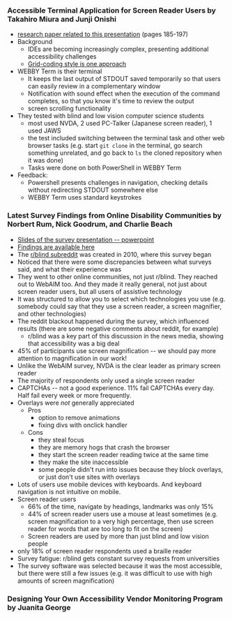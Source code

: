 ### Accessible Terminal Application for Screen Reader Users by Takahiro Miura and Junji Onishi 

* [research paper related to this presentation](https://csun.at/draftvol12) (pages 185-197)
* Background
  * IDEs are becoming increasingly complex, presenting additional accessibility challenges
  * [Grid-coding style is one approach](https://pure.psu.edu/en/publications/grid-coding-an-accessible-efficient-and-structured-coding-paradig)
* WEBBY Term is their terminal
  * It keeps the last output of STDOUT saved temporarily so that users can easily review in a complementary window
  * Notification with sound effect when the execution of the command completes, so that you know it's time to review the output
  * screen scrolling functionality
* They tested with blind and low vision computer science students
  * most used NVDA, 2 used PC-Talker (Japanese screen reader), 1 used JAWS
  * the test included switching between the terminal task and other web browser tasks (e.g. start `git clone` in the terminal, go search something unrelated, and go back to `ls` the cloned repository when it was done)
  * Tasks were done on both PowerShell in WEBBY Term
* Feedback:
  * Powershell presents challenges in navigation, checking details without redirecting STDOUT somewhere else
  * WEBBY Term uses standard keystrokes
 
### Latest Survey Findings from Online Disability Communities by Norbert Rum, Nick Goodrum, and Charlie Beach

* [Slides of the survey presentation -- powerpoint](https://bit.ly/WebSurvey2024)
* [Findings are available here](https://webaccessibilitysurvey.com/)
* The [r/blind subreddit](https://www.reddit.com/r/Blind/) was created in 2010, where this survey began
* Noticed that there were some discrepancies between what surveys said, and what their experience was
* They went to other online communities, not just r/blind.  They reached out to WebAIM too.  And they made it really general, not just about screen reader users, but all users of assistive technology
* It was structured to allow you to select which technologies you use (e.g. somebody could say that they use a screen reader, a screen magnifier, and other technologies)
* The reddit blackout happened during the survey, which influenced results (there are some negative comments about reddit, for example)
  * r/blind was a key part of this discussion in the news media, showing that accessibility was a big deal
* 45% of participants use screen magnification -- we should pay more attention to magnification in our work!
* Unlike the WebAIM survey, NVDA is the clear leader as primary screen reader
* The majority of respondents only used a single screen reader
* CAPTCHAs -- not a good experience.  11% fail CAPTCHAs every day.  Half fail every week or more frequently.
* Overlays were *not* generally appreciated
  * Pros
    * option to remove animations
    * fixing divs with onclick handler
  * Cons
    * they steal focus
    * they are memory hogs that crash the browser
    * they start the screen reader reading twice at the same time
    * they make the site inaccessible
    * some people didn't run into issues because they block overlays, or just don't use sites with overlays
* Lots of users use mobile devices with keyboards.  And keyboard navigation is not intuitive on mobile.
* Screen reader users
  * 66% of the time, navigate by headings, landmarks was only 15%
  * 44% of screen reader users use a mouse at least sometimes (e.g. screen magnification to a very high percentage, then use screen reader for words that are too long to fit on the screen)
  * Screen readers are used by more than just blind and low vision people
* only 18% of screen reader respondents used a braille reader
* Survey fatigue: r/blind gets constant survey requests from universities
* The survey software was selected because it was the most accessible, but there were still a few issues (e.g. it was difficult to use with high amounts of screen magnification)

### Designing Your Own Accessibility Vendor Monitoring Program by Juanita George
